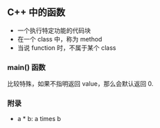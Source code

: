 ## C++ 中的函数

- 一个执行特定功能的代码块
- 在一个 class 中，称为 method
- 当说 function 时，不属于某个 class

### main() 函数

比较特殊，如果不指明返回 value，那么会默认返回 0.

### 附录

- a * b: a times b